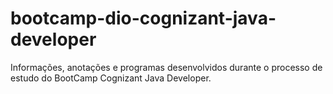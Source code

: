 # bootcamp-dio-cognizant-java-developer
Informações, anotações e programas desenvolvidos durante o processo de estudo do BootCamp Cognizant Java Developer.
